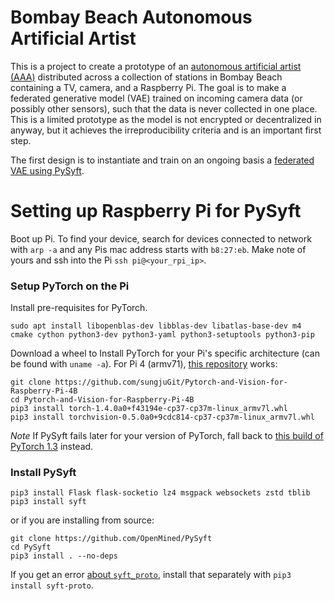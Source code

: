 # Bombay Beach Autonomous Artificial Artist

This is a project to create a prototype of an [autonomous artificial artist (AAA)](https://medium.com/@genekogan/artist-in-the-cloud-8384824a75c7) distributed across a collection of stations in Bombay Beach containing a TV, camera, and a Raspberry Pi. The goal is to make a federated generative model (VAE) trained on incoming camera data (or possibly other sensors), such that the data is never collected in one place. This is a limited prototype as the model is not encrypted or decentralized in anyway, but it achieves the irreproducibility criteria and is an important first step.

The first design is to instantiate and train on an ongoing basis a [federated VAE using PySyft](https://github.com/OpenMined/PySyft).


# Setting up Raspberry Pi for PySyft

Boot up Pi. To find your device, search for devices connected to network with `arp -a` and any Pis mac address starts with `b8:27:eb`. Make note of yours and ssh into the Pi `ssh pi@<your_rpi_ip>`.

### Setup PyTorch on the Pi

Install pre-requisites for PyTorch.

    sudo apt install libopenblas-dev libblas-dev libatlas-base-dev m4 cmake cython python3-dev python3-yaml python3-setuptools python3-pip

Download a wheel to Install PyTorch for your Pi's specific architecture (can be found with `uname -a`). For Pi 4 (armv71), [this repository](https://github.com/sungjuGit/Pytorch-and-Vision-for-Raspberry-Pi-4B) works:

    git clone https://github.com/sungjuGit/Pytorch-and-Vision-for-Raspberry-Pi-4B
    cd Pytorch-and-Vision-for-Raspberry-Pi-4B
    pip3 install torch-1.4.0a0+f43194e-cp37-cp37m-linux_armv7l.whl
    pip3 install torchvision-0.5.0a0+9cdc814-cp37-cp37m-linux_armv7l.whl 

*Note* If PySyft fails later for your version of PyTorch, fall back to [this build of PyTorch 1.3](https://discuss.pytorch.org/t/pytorch-1-3-wheels-for-raspberry-pi-python-3-7/58580) instead.

### Install PySyft

    pip3 install Flask flask-socketio lz4 msgpack websockets zstd tblib
    pip3 install syft

or if you are installing from source:

    git clone https://github.com/OpenMined/PySyft
    cd PySyft
    pip3 install . --no-deps

If you get an error [about `syft_proto`](https://github.com/OpenMined/PySyft/issues/2921), install that separately with `pip3 install syft-proto`.
